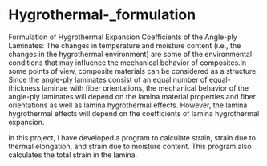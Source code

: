 # Hygrothermal-_formulation
Formulation of Hygrothermal Expansion Coefficients of the Angle-ply Laminates: 
The changes in temperature and moisture content (i.e., the changes in the hygrothermal environment) are some of the environmental conditions that may influence the mechanical behavior of composites.In some points of view, composite materials can be considered as a structure. Since the angle-ply laminates consist of an equal number of equal-thickness laminae with fiber orientations, the mechanical behavior of the angle-ply laminates will depend on the lamina material properties and fiber orientations as well as lamina hygrothermal effects. However, the lamina hygrothermal effects will depend
on the coefficients of lamina hygrothermal expansion.

In this project, I have developed a program to calculate strain, strain due to thermal elongation, and strain due to moisture content. This program also calculates the total strain in the lamina.
